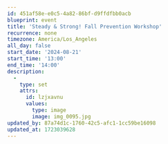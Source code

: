 ```yaml
---
id: 451af58e-e0c5-4a82-86bf-d9ffdfbb0acb
blueprint: event
title: 'Steady & Strong! Fall Prevention Workshop'
recurrence: none
timezone: America/Los_Angeles
all_day: false
start_date: '2024-08-21'
start_time: '13:00'
end_time: '14:00'
description:
  -
    type: set
    attrs:
      id: lzjxavnu
      values:
        type: image
        image: img_0095.jpg
updated_by: 87a74d1c-1760-42c5-afc1-1cc59be16098
updated_at: 1723039628
---
```

